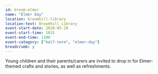 ```yaml
---
id: broom-elmer
name: "Elmer Day"
location: broomhill-library
location-text: Broomhill Library
event-start-date: 2018-05-29
event-start-time: 1015
event-end-time: 1100
event-category: ["half-term", "elmer-day"]
breadcrumb: y
---
```


Young children and their parents/carers are invited to drop in for Elmer-themed crafts and stories, as well as refreshments.
